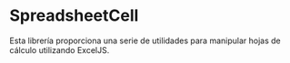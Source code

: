 # SpreadsheetCell
Esta librería proporciona una serie de utilidades para manipular hojas de cálculo utilizando ExcelJS.
